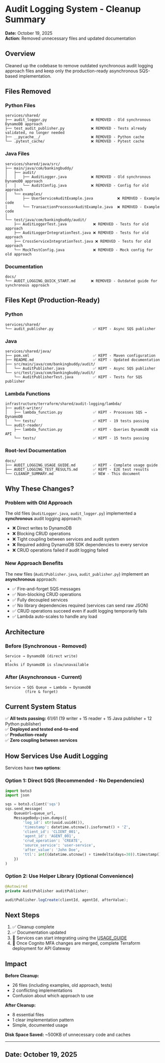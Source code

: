 # Audit Logging System - Cleanup Summary

**Date:** October 19, 2025  
**Action:** Removed unnecessary files and updated documentation

## Overview

Cleaned up the codebase to remove outdated synchronous audit logging approach files and keep only the production-ready asynchronous SQS-based implementation.

## Files Removed

### Python Files

```text
services/shared/
├── audit_logger.py                    ❌ REMOVED - Old synchronous DynamoDB approach
├── test_audit_publisher.py            ❌ REMOVED - Tests already validated, no longer needed
├── __pycache__/                       ❌ REMOVED - Python cache
└── .pytest_cache/                     ❌ REMOVED - Pytest cache
```

### Java Files

```text
services/shared/java/src/
├── main/java/com/bankingbuddy/
│   ├── audit/
│   │   ├── AuditLogger.java           ❌ REMOVED - Old synchronous DynamoDB approach
│   │   └── AuditConfig.java           ❌ REMOVED - Config for old approach
│   └── examples/
│       ├── UserServiceAuditExample.java           ❌ REMOVED - Example code
│       └── TransactionProcessorAuditExample.java  ❌ REMOVED - Example code
│
└── test/java/com/bankingbuddy/audit/
    ├── AuditLoggerTest.java            ❌ REMOVED - Tests for old approach
    ├── AuditLoggerIntegrationTest.java ❌ REMOVED - Tests for old approach  
    ├── CrossServiceIntegrationTest.java ❌ REMOVED - Tests for old approach
    └── MockTestConfig.java             ❌ REMOVED - Mock config for old approach
```

### Documentation

```text
docs/
└── AUDIT_LOGGING_QUICK_START.md       ❌ REMOVED - Outdated guide for synchronous approach
```

## Files Kept (Production-Ready)

### Python

```text
services/shared/
└── audit_publisher.py                  ✅ KEPT - Async SQS publisher
```

### Java  

```text
services/shared/java/
├── pom.xml                             ✅ KEPT - Maven configuration
├── README.md                           ✅ KEPT - Updated documentation
├── src/main/java/com/bankingbuddy/audit/
│   └── AuditPublisher.java             ✅ KEPT - Async SQS publisher
└── src/test/java/com/bankingbuddy/audit/
    └── AuditPublisherTest.java         ✅ KEPT - Tests for SQS publisher
```

### Lambda Functions

```text
infrastructure/terraform/shared/audit-logging/lambda/
├── audit-writer/
│   ├── lambda_function.py              ✅ KEPT - Processes SQS → DynamoDB
│   └── tests/                          ✅ KEPT - 19 tests passing
└── audit-reader/
    ├── lambda_function.py              ✅ KEPT - Queries DynamoDB via API
    └── tests/                          ✅ KEPT - 15 tests passing
```

### Root-levl Documentation

```text
docs/
├── AUDIT_LOGGING_USAGE_GUIDE.md        ✅ KEPT - Complete usage guide
├── AUDIT_LOGGING_TEST_RESULTS.md       ✅ KEPT - E2E test results
└── CLEANUP_SUMMARY.md                  ✅ NEW - This document
```

## Why These Changes?

### Problem with Old Approach

The old files (`AuditLogger.java`, `audit_logger.py`) implemented a **synchronous** audit logging approach:

- ❌ Direct writes to DynamoDB
- ❌ Blocking CRUD operations
- ❌ Tight coupling between services and audit system
- ❌ Required adding DynamoDB SDK dependencies to every service
- ❌ CRUD operations failed if audit logging failed

### New Approach Benefits

The new files (`AuditPublisher.java`, `audit_publisher.py`) implement an **asynchronous** approach:

- ✅ Fire-and-forget SQS messages
- ✅ Non-blocking CRUD operations
- ✅ Fully decoupled services
- ✅ No library dependencies required (services can send raw JSON)
- ✅ CRUD operations succeed even if audit logging temporarily fails
- ✅ Lambda auto-scales to handle any load

## Architecture

### Before (Synchronous - Removed)

```text
Service → DynamoDB (direct write)
  ↓ 
Blocks if DynamoDB is slow/unavailable
```

### After (Asynchronous - Current)

```text
Service → SQS Queue → Lambda → DynamoDB
         (fire & forget)
```

## Current System Status

✅ **All tests passing:** 61/61 (19 writer + 15 reader + 15 Java publisher + 12 Python publisher)  
✅ **Deployed and tested end-to-end**  
✅ **Production-ready**  
✅ **Zero coupling between services**  

## How Services Use Audit Logging

Services have **two options**:

### Option 1: Direct SQS (Recommended - No Dependencies)

```python
import boto3
import json

sqs = boto3.client('sqs')
sqs.send_message(
    QueueUrl=queue_url,
    MessageBody=json.dumps({
        'log_id': str(uuid.uuid4()),
        'timestamp': datetime.utcnow().isoformat() + 'Z',
        'client_id': 'CLIENT_001',
        'agent_id': 'AGENT_001',
        'crud_operation': 'CREATE',
        'source_service': 'user-service',
        'after_value': 'John Doe',
        'ttl': int((datetime.utcnow() + timedelta(days=30)).timestamp())
    })
)
```

### Option 2: Use Helper Library (Optional Convenience)

```java
@Autowired
private AuditPublisher auditPublisher;

auditPublisher.logCreate(clientId, agentId, afterValue);
```

## Next Steps

1. ✅ Cleanup complete
2. ✅ Documentation updated
3. 📝 Services can start integrating using the [USAGE_GUIDE](./AUDIT_LOGGING_USAGE_GUIDE.md)
4. 🔧 Once Cognito MFA changes are merged, complete Terraform deployment for API Gateway

## Impact

**Before Cleanup:**

- 26 files (including examples, old approach, tests)
- 2 conflicting implementations
- Confusion about which approach to use

**After Cleanup:**

- 8 essential files
- 1 clear implementation pattern
- Simple, documented usage

**Disk Space Saved:** ~500KB of unnecessary code and caches

---

## Date: October 19, 2025
